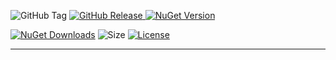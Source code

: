 ![GitHub Tag](https://img.shields.io/github/v/tag/TJC-Tools/TJC.Collection.Core) [![GitHub Release](https://img.shields.io/github/v/release/TJC-Tools/TJC.Collection.Core)
](https://github.com/TJC-Tools/TJC.Collection.Core/releases/latest) [![NuGet Version](https://img.shields.io/nuget/v/TJC.Collection.Core)](https://www.nuget.org/packages/TJC.Collection.Core)

[![NuGet Downloads](https://img.shields.io/nuget/dt/TJC.Collection.Core)](https://www.nuget.org/packages/TJC.Collection.Core) ![Size](https://img.shields.io/github/repo-size/TJC-Tools/TJC.Collection.Core) [![License](https://img.shields.io/github/license/TJC-Tools/TJC.Collection.Core.svg)](LICENSE)

---
